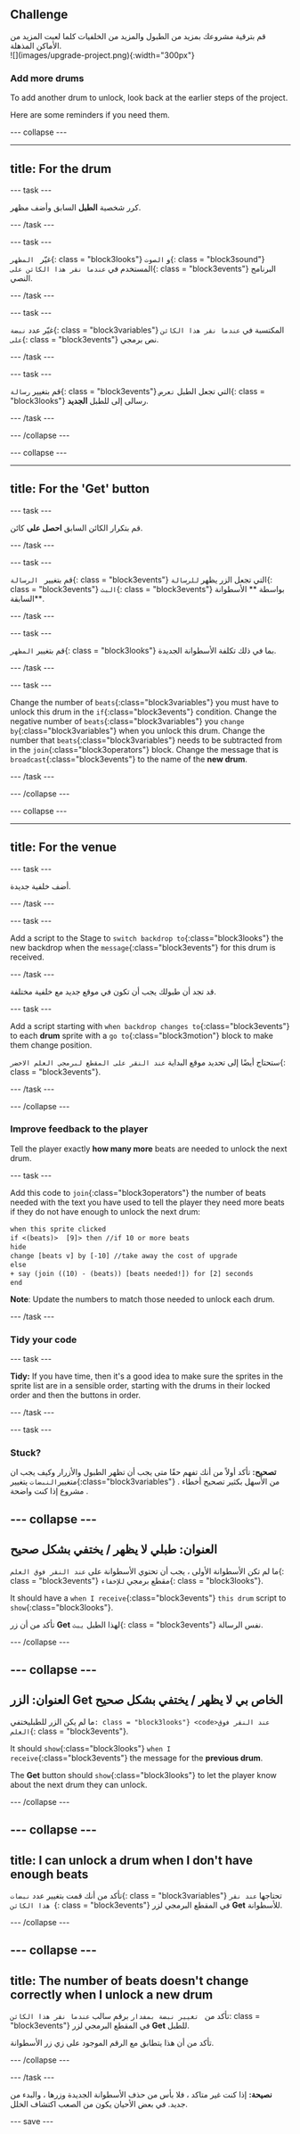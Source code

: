 ## Challenge

<div style="display: flex; flex-wrap: wrap">
<div style="flex-basis: 200px; flex-grow: 1; margin-right: 15px;">
قم بترقية مشروعك بمزيد من الطبول والمزيد من الخلفيات كلما لعبت المزيد من الأماكن المذهلة. 
</div>
<div>
![](images/upgrade-project.png){:width="300px"}
</div>
</div>

### Add more drums

To add another drum to unlock, look back at the earlier steps of the project.

Here are some reminders if you need them.

--- collapse ---

---
title: For the drum
---

--- task ---

كرر شخصية **الطبل** السابق وأضف مظهر.

--- /task ---

--- task ---

غيّر ` المظهر`{: class = "block3looks"} و `الصوت`{: class = "block3sound"} المستخدم في `عندما نقر هذا الكائن على`{: class = "block3events"} البرنامج النصي.

--- /task ---

--- task ---

غيّر عدد `نبضة`{: class = "block3variables"} المكتسبة في `عندما نقر هذا الكائن على`{: class = "block3events"} نص برمجي.

--- /task ---

--- task ---

قم بتغيير ` رسالة `{: class = "block3events"} التي تجعل الطبل `تعرض`{: class = "block3looks"} رسالى إلى للطبل **الجديد**.

--- /task ---

--- /collapse ---

--- collapse ---

---
title: For the 'Get' button
---

--- task ---

قم بتكرار الكائن السابق **احصل على** كائن.

--- /task ---

--- task ---

قم بتغيير ` الرسالة`{: class = "block3events"} التي تجعل الزر يظهر ` للرسالة `{: class = "block3events"} `البث`{: class = "block3events"} بواسطة ** الأسطوانة السابقة**.

--- /task ---

--- task ---

قم بتغيير `المظهر`{: class = "block3looks"} بما في ذلك تكلفة الأسطوانة الجديدة.

--- /task ---

--- task ---

Change the number of `beats`{:class="block3variables"} you must have to unlock this drum in the `if`{:class="block3events"} condition. Change the negative number of `beats`{:class="block3variables"} you `change by`{:class="block3variables"} when you unlock this drum. Change the number that `beats`{:class="block3variables"} needs to be subtracted from in the `join`{:class="block3operators"} block. Change the message that is `broadcast`{:class="block3events"} to the name of the **new drum**.

--- /task ---

--- /collapse ---

--- collapse ---

---
title: For the venue
---

--- task ---

أضف خلفية جديدة.

--- /task ---

--- task ---

Add a script to the Stage to `switch backdrop to`{:class="block3looks"} the new backdrop when the `message`{:class="block3events"} for this drum is received.

--- /task ---

قد تجد أن طبولك يجب أن تكون في موقع جديد مع خلفية مختلفة.

--- task ---

Add a script starting with `when backdrop changes to`{:class="block3events"} to each **drum** sprite with a `go to`{:class="block3motion"} block to make them change position.

ستحتاج أيضًا إلى تحديد موقع البداية `عند النقر على المقطع لبرمجي العلم الاخضر`{: class = "block3events"}.

--- /task ---

--- /collapse ---

### Improve feedback to the player

Tell the player exactly **how many more** beats are needed to unlock the next drum.

--- task ---

Add this code to `join`{:class="block3operators"} the number of beats needed with the text you have used to tell the player they need more beats if they do not have enough to unlock the next drum:

```blocks3
when this sprite clicked
if <(beats)>  [9]> then //if 10 or more beats
hide
change [beats v] by [-10] //take away the cost of upgrade
else
+ say (join ((10) - (beats)) [beats needed!]) for [2] seconds
end
```

**Note**: Update the numbers to match those needed to unlock each drum.

--- /task ---

### Tidy your code

--- task ---

**Tidy:** If you have time, then it's a good idea to make sure the sprites in the sprite list are in a sensible order, starting with the drums in their locked order and then the buttons in order.

--- /task ---

--- task ---

### Stuck?

**تصحيح:** تأكد أولاً من أنك تفهم حقًا متى يجب أن تظهر الطبول والأزرار وكيف يجب ان متغيير`النبضات` يتغيير{:class="block3variables"} . من الأسهل بكثير تصحيح أخطاء مشروع إذا كنت واضحة .

--- collapse ---
---
العنوان: طبلي لا يظهر / يختفي بشكل صحيح
---

ما لم تكن الأسطوانة الأولى ، يجب أن تحتوي الأسطوانة على `عند النقر فوق العلم`{: class = "block3events"} مقطع برمجي ` للإخفاء `{: class = "block3looks"}.

It should have a `when I receive`{:class="block3events"} `this drum` script to `show`{:class="block3looks"}.

تأكد من أن زر **Get** لهذا الطبل `يبث`{: class = "block3events"} نفس الرسالة.

--- /collapse ---

--- collapse ---
---
العنوان: الزر Get الخاص بي لا يظهر / يختفي بشكل صحيح
---

ما لم يكن الزر للطبل</code>يختفي`: class = "block3looks"} <code>عند النقر فوق العلم`{: class = "block3events"}.

It should `show`{:class="block3looks"} `when I receive`{:class="block3events"} the message for the **previous drum**.

The **Get** button should `show`{:class="block3looks"} to let the player know about the next drum they can unlock.

--- /collapse ---

--- collapse ---
---
title: I can unlock a drum when I don't have enough beats
---

تأكد من أنك قمت بتغيير عدد `نبضات`{: class = "block3variables"} تحتاجها `عند نقر هذا الكائن `{: class = "block3events"} في المقطع البرمجي لزر **Get** للأسطوانة.

--- /collapse ---

--- collapse ---
---
title: The number of beats doesn't change correctly when I unlock a new drum
---

تأكد من ` تغيير نبضة بمفدار` برقم سالب `عندما نقر هذا الكائن`: class = "block3events"} في المقطع البرمجي لزر **Get** للطبل.

تأكد من أن هذا يتطابق مع الرقم الموجود على زي زر الأسطوانة.

--- /collapse ---

--- /task ---

**نصيحة:** إذا كنت غير متاكد ، فلا بأس من حذف الأسطوانة الجديدة وزرها ، والبدء من جديد. في بعض الأحيان يكون من الصعب اكتشاف الخلل.

--- save ---
